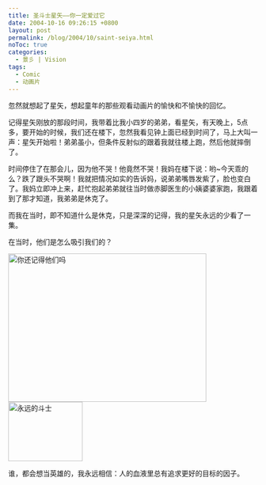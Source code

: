 ```yaml
---
title: 圣斗士星矢——你一定爱过它
date: 2004-10-16 09:26:15 +0800
layout: post
permalink: /blog/2004/10/saint-seiya.html
noToc: true
categories:
  - 景彡 | Vision
tags:
  - Comic
  - 动画片
---
```

忽然就想起了星矢，想起童年的那些观看动画片的愉快和不愉快的回忆。

记得星矢刚放的那段时间，我带着比我小四岁的弟弟，看星矢，有天晚上，5点多，要开始的时候，我们还在楼下，忽然我看见钟上面已经到时间了，马上大叫一声：星矢开始啦！弟弟虽小，但条件反射似的跟着我就往楼上跑，然后他就摔倒了。

时间停住了在那会儿，因为他不哭！他竟然不哭！我妈在楼下说：哟~今天乖的么？跌了跟头不哭啊！我就把情况如实的告诉妈，说弟弟嘴唇发紫了，脸也变白了。我妈立即冲上来，赶忙抱起弟弟就往当时做赤脚医生的小姨婆婆家跑，我跟着到了那才知道，我弟弟是休克了。

而我在当时，即不知道什么是休克，只是深深的记得，我的星矢永远的少看了一集。

在当时，他们是怎么吸引我们的？

<img src="{{ site.JB.STATIC_PATH }}/images/saint-seiya.jpg" style="width: 400px; height: 300px" title="你还记得他们吗" alt="你还记得他们吗" class="centered" />  
<img src="{{ site.JB.STATIC_PATH }}/images/xingshi.jpg" style="width: 150px; height: 120px" title="永远的斗士" alt="永远的斗士" class="centered" />

谁，都会想当英雄的，我永远相信：人的血液里总有追求更好的目标的因子。